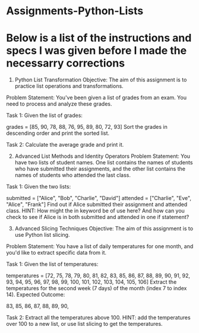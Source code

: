 # Assignments-Python-Lists 
# Below is a list of the instructions and specs I was given before I made the necessarry corrections
1. Python List Transformation
Objective: The aim of this assignment is to practice list operations and transformations.

Problem Statement: You've been given a list of grades from an exam. You need to process and analyze these grades.

Task 1: Given the list of grades:

grades = [85, 90, 78, 88, 76, 95, 89, 80, 72, 93]
Sort the grades in descending order and print the sorted list.

Task 2: Calculate the average grade and print it.

2. Advanced List Methods and Identity Operators
Problem Statement: You have two lists of student names. One list contains the names of students who have submitted their assignments, and the other list contains the names of students who attended the last class.

Task 1: Given the two lists:

submitted = ["Alice", "Bob", "Charlie", "David"]
attended = ["Charlie", "Eve", "Alice", "Frank"]
Find out if Alice submitted their assignment and attended class. HINT: How might the in keyword be of use here? And how can you check to see if Alice is in both submitted and attended in one if statement?

3. Advanced Slicing Techniques
Objective: The aim of this assignment is to use Python list slicing.

Problem Statement: You have a list of daily temperatures for one month, and you'd like to extract specific data from it.

Task 1: Given the list of temperatures:

temperatures = [72, 75, 78, 79, 80, 81, 82, 83, 85, 86, 87, 88, 89, 90, 91, 92, 93, 94, 95, 96, 97, 98, 99, 100, 101, 102, 103, 104, 105, 106]
Extract the temperatures for the second week (7 days) of the month (index 7 to index 14). Expected Outcome:

83, 85, 86, 87, 88, 89, 90,

Task 2: Extract all the temperatures above 100. HINT: add the temperatures over 100 to a new list, or use list slicing to get the temperatures.